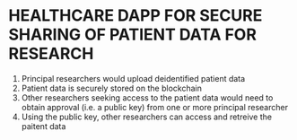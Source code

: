 # HEALTHCARE DAPP FOR SECURE SHARING OF PATIENT DATA FOR RESEARCH
 
1. Principal researchers would upload deidentified patient data
2. Patient data is securely stored on the blockchain
3. Other researchers seeking access to the patient data would need to obtain approval (i.e. a public key) from one or more principal researcher
4. Using the public key, other researchers can access and retreive the paitent data

